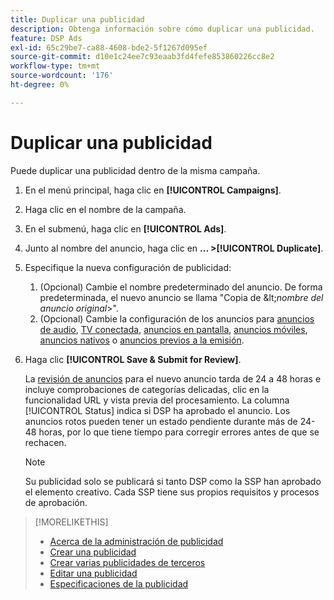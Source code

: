 ```yaml
---
title: Duplicar una publicidad
description: Obtenga información sobre cómo duplicar una publicidad.
feature: DSP Ads
exl-id: 65c29be7-ca88-4608-bde2-5f1267d095ef
source-git-commit: d10e1c24ee7c93eaab3fd4fefe853860226cc8e2
workflow-type: tm+mt
source-wordcount: '176'
ht-degree: 0%

---
```


# Duplicar una publicidad

Puede duplicar una publicidad dentro de la misma campaña.

1. En el menú principal, haga clic en **[!UICONTROL Campaigns]**.
1. Haga clic en el nombre de la campaña.
1. En el submenú, haga clic en **[!UICONTROL Ads]**.
1. Junto al nombre del anuncio, haga clic en **... >[!UICONTROL Duplicate]**.
1. Especifique la nueva configuración de publicidad:
   1. (Opcional) Cambie el nombre predeterminado del anuncio. De forma predeterminada, el nuevo anuncio se llama &quot;Copia de \&lt;*nombre del anuncio original*\>&quot;.
   1. (Opcional) Cambie la configuración de los anuncios para [anuncios de audio](ad-settings-audio.md), [TV conectada](ad-settings-connected-tv.md), [anuncios en pantalla](ad-settings-display.md), [anuncios móviles](ad-settings-mobile.md), [anuncios nativos](ad-settings-native.md) o [anuncios previos a la emisión](ad-settings-pre-roll.md).
1. Haga clic **[!UICONTROL Save & Submit for Review]**.

   La [revisión de anuncios](ad-about.md) para el nuevo anuncio tarda de 24 a 48 horas e incluye comprobaciones de categorías delicadas, clic en la funcionalidad URL y vista previa del procesamiento. La columna [!UICONTROL Status] indica si DSP ha aprobado el anuncio. Los anuncios rotos pueden tener un estado pendiente durante más de 24-48 horas, por lo que tiene tiempo para corregir errores antes de que se rechacen.

   >[!NOTE]
   >
   >Su publicidad solo se publicará si tanto DSP como la SSP han aprobado el elemento creativo. Cada SSP tiene sus propios requisitos y procesos de aprobación.

>[!MORELIKETHIS]
>
>* [Acerca de la administración de publicidad](ad-about.md)
>* [Crear una publicidad](ad-create.md)
>* [Crear varias publicidades de terceros](ad-create-third-party.md)
>* [Editar una publicidad](ad-edit.md)
>* [Especificaciones de la publicidad](/help/dsp/assets/ad-specs.pdf)


